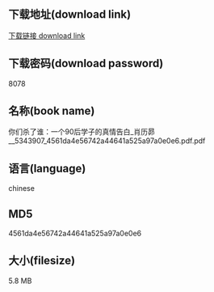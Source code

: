 ## 下载地址(download link)
[下载链接 download link](https://voluble-croquembouche-d321dc.netlify.app/?s=%E4%BD%A0%E4%BB%AC%E6%9D%80%E4%BA%86%E8%B0%81%EF%BC%9A%E4%B8%80%E4%B8%AA90%E5%90%8E%E5%AD%A6%E5%AD%90%E7%9A%84%E7%9C%9F%E6%83%85%E5%91%8A%E7%99%BD_%E8%82%96%E5%8E%86%E6%98%B4__5343907_4561da4e56742a44641a525a97a0e0e6.pdf)

## 下载密码(download password)
8078

## 名称(book name)
你们杀了谁：一个90后学子的真情告白_肖历昴__5343907_4561da4e56742a44641a525a97a0e0e6.pdf.pdf

## 语言(language)
chinese

## MD5
4561da4e56742a44641a525a97a0e0e6

## 大小(filesize)
5.8 MB
